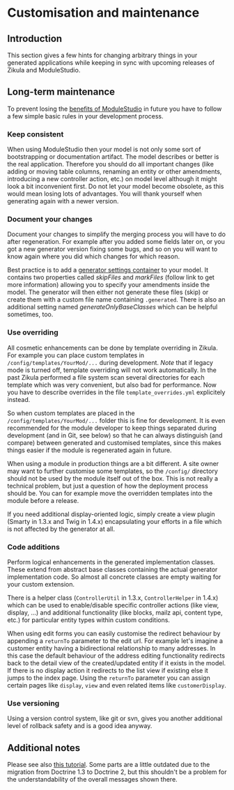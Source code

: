 # Customisation and maintenance

## Introduction

This section gives a few hints for changing arbitrary things in your generated applications while keeping in sync with upcoming releases of Zikula and ModuleStudio.

## Long-term maintenance

To prevent losing the [benefits of ModuleStudio](10-Introduction.md#benefits) in future you have to follow a few simple basic rules in your development process.

### Keep consistent

When using ModuleStudio then your model is not only some sort of bootstrapping or documentation artifact. The model describes or better is the real application. Therefore you should do all important changes (like adding or moving table columns, renaming an entity or other amendments, introducing a new controller action, etc.) on model level although it might look a bit inconvenient first. Do not let your model become obsolete, as this would mean losing lots of advantages. You will thank yourself when generating again with a newer version.

### Document your changes

Document your changes to simplify the merging process you will have to do after regeneration. For example after you added some fields later on, or you got a new generator version fixing some bugs, and so on you will want to know again where you did which changes for which reason.

Best practice is to add a [generator settings container](55-GeneratorReference.md#settings-container) to your model. It contains two properties called *skipFiles* and *markFiles* (follow link to get more information) allowing you to specify your amendments inside the model. The generator will then either not generate these files (skip) or create them with a custom file name containing `.generated`. There is also an additional setting named *generateOnlyBaseClasses* which can be helpful sometimes, too.

### Use overriding

All cosmetic enhancements can be done by template overriding in Zikula. For example you can place custom templates in `/config/templates/YourMod/...` during development. *Note* that if legacy mode is turned off, template overriding will not work automatically. In the past Zikula performed a file system scan several directories for each template which was very convenient, but also bad for performance. Now you have to describe overrides in the file `template_overrides.yml` explicitely instead.

So when custom templates are placed in the `/config/templates/YourMod/...` folder this is fine for development. It is even recommended for the module developer to keep things separated during development (and in Git, see below) so that he can always distinguish (and compare) between generated and customised templates, since this makes things easier if the module is regenerated again in future.

When using a module in production things are a bit different. A site owner may want to further customise some templates, so the `/config/` directory should not be used by the module itself out of the box. This is not really a technical problem, but just a question of how the deployment process should be. You can for example move the overridden templates into the module before a release.

If you need additional display-oriented logic, simply create a view plugin (Smarty in 1.3.x and Twig in 1.4.x) encapsulating your efforts in a file which is not affected by the generator at all.

### Code additions

Perform logical enhancements in the generated implementation classes. These extend from abstract base classes containing the actual generator implementation code. So almost all concrete classes are empty waiting for your custom extension.

There is a helper class (`ControllerUtil` in 1.3.x, `ControllerHelper` in 1.4.x) which can be used to enable/disable specific controller actions (like view, display, ...) and additional functionality (like blocks, mailz api, content type, etc.) for particular entity types within custom conditions.

When using edit forms you can easily customise the redirect behaviour by appending a `returnTo` parameter to the edit url. For example let's imagine a customer entity having a bidirectional relationship to many addresses. In this case the default behaviour of the address editing functionality redirects back to the detail view of the created/updated entity if it exists in the model. If there is no display action it redirects to the list view if existing else it jumps to the index page. Using the `returnTo` parameter you can assign certain pages like `display`, `view` and even related items like `customerDisplay`.

### Use versioning

Using a version control system, like git or svn, gives you another additional level of rollback safety and is a good idea anyway.

## Additional notes

Please see also [this tutorial](http://modulestudio.de/en/tutorial/structure-and-customisation-of-generated-applications.html). Some parts are a little outdated due to the migration from Doctrine 1.3 to Doctrine 2, but this shouldn't be a problem for the understandability of the overall messages shown there.
